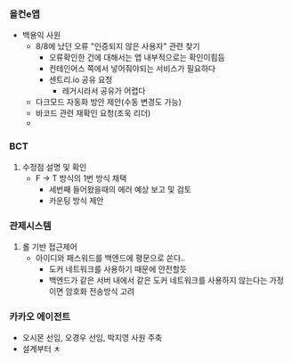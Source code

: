### 올컨e앱
- 백용익 사원
	- 8/8에 났던 오류 "인증되지 않은 사용자" 관련 찾기
		- 오류확인한 건에 대해서는 앱 내부적으로는 확인이힘듬
		- 컨테인어스 쪽에서 넣어줘야되는 서비스가 필요하다
		- 센트리.io 공유 요청
			- 레거시라서 공유가 어렵다
	- 다크모드 자동화 방안 제안(수동 변경도 가능)
	- 바코드 관련 재확인 요청(조욱 리더)
	- 

### BCT
1. 수정점 설명 및 확인
	- F -> T 방식의 1번 방식 채택
		- 세번째 들어왔을때의 에러 예상 보고 및 검토
		- 카운팅 방식 제안

### 관제시스템 
1. 롤 기반 접근제어
	- 아이디와 패스워드를 백엔드에 평문으로 쏜다..
		- 도커 네트워크를 사용하기 때문에 안전할듯
		- 백엔드가 같은 서버 내에서 같은 도커 네트워크를 사용하지 않는다는 가정이면 암호화 전송방식 고려


### 카카오 에이전트
- 오시몬 선임, 오경우 선임, 박지영 사원 주축
- 설계부터 ㅊ